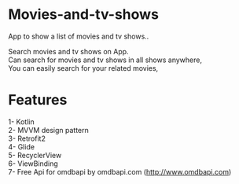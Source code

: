 # Movies-and-tv-shows
App to show a list of movies and tv shows..

Search  movies and tv shows on App.     
Can search for  movies and tv shows in all shows anywhere,  
You can easily search for your related movies,  

# Features

1- Kotlin  
2- MVVM design pattern  
3- Retrofit2  
4- Glide  
5- RecyclerView  
6- ViewBinding  
7- Free Api for omdbapi by omdbapi.com (http://www.omdbapi.com) 

